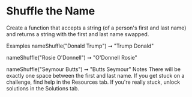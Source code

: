 # Shuffle the Name

Create a function that accepts a string (of a person's first and last name) and returns a string with the first and last name swapped.

Examples
nameShuffle("Donald Trump") ➞ "Trump Donald"

nameShuffle("Rosie O'Donnell") ➞ "O'Donnell Rosie"

nameShuffle("Seymour Butts") ➞ "Butts Seymour"
Notes
There will be exactly one space between the first and last name.
If you get stuck on a challenge, find help in the Resources tab.
If you're really stuck, unlock solutions in the Solutions tab.
